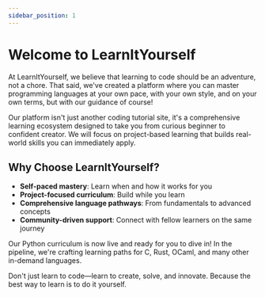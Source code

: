 ```yaml
---
sidebar_position: 1
---
```

# Welcome to LearnItYourself

At LearnItYourself, we believe that learning to code should be an adventure, not a chore. That said, we've created a platform where you can master programming languages at your own pace, with your own style, and on your own terms, but with our guidance of course!

Our platform isn't just another coding tutorial site, it's a comprehensive learning ecosystem designed to take you from curious beginner to confident creator. We will focus on project-based learning that builds real-world skills you can immediately apply.

## Why Choose LearnItYourself?

- **Self-paced mastery**: Learn when and how it works for you
- **Project-focused curriculum**: Build while you learn
- **Comprehensive language pathways**: From fundamentals to advanced concepts
- **Community-driven support**: Connect with fellow learners on the same journey

Our Python curriculum is now live and ready for you to dive in! In the pipeline, we're crafting learning paths for C, Rust, OCaml, and many other in-demand languages.

Don't just learn to code—learn to create, solve, and innovate. Because the best way to learn is to do it yourself.

